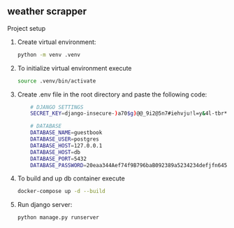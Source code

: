 ## weather scrapper

Project setup

1. Create virtual environment:

   ```bash
   python -m venv .venv
   ```

2. To initialize virtual environment execute

   ```bash
   source .venv/bin/activate
   ```

3. Create .env file in the root directory and paste the following code:

    ```bash
        # DJANGO SETTINGS
        SECRET_KEY=django-insecure-)a70$g)@@_9i2@5n7#iehvju!l=y&4l-tbr*)w2=wpp+nsc&f(

        # DATABASE
        DATABASE_NAME=guestbook
        DATABASE_USER=postgres
        DATABASE_HOST=127.0.0.1
        DATABASE_HOST=db
        DATABASE_PORT=5432
        DATABASE_PASSWORD=20eaa344Aef74f9B796baB092389a5234234defjfn645bjr54
   ```

4. To build and up db container execute

   ```bash
   docker-compose up -d --build
   ```

5. Run django server:
    ```bash
   python manage.py runserver
   ```
